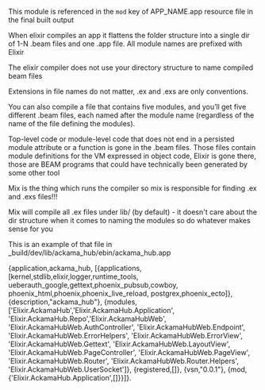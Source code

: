 This module is referenced in the `mod` key of APP_NAME.app resource file in the
final built output

When elixir compiles an app it flattens the folder structure into a single dir
of 1-N .beam files and one .app file. All module names are prefixed with Elixir

The elixir compiler does not use your directory structure to name compiled beam
files

Extensions in file names do not matter, .ex and .exs are only conventions.

You can also compile a file that contains five modules, and you’ll get five
different .beam files, each named after the module name (regardless of the name
of the file defining the modules).

Top-level code or module-level code that does not end in a persisted module
attribute or a function is gone in the .beam files. Those files contain module
definitions for the VM expressed in object code, Elixir is gone there, those are
BEAM programs that could have technically been generated by some other tool

Mix is the thing which runs the compiler so mix is responsible for finding .ex
and .exs files!!!

Mix will compile all .ex files under lib/ (by default) - it doesn't care about
the dir structure when it comes to naming the modules so do whatever makes sense
for you

This is an example of that file in
\_build/dev/lib/ackama_hub/ebin/ackama_hub.app

{application,ackama_hub,
[{applications,[kernel,stdlib,elixir,logger,runtime_tools,
ueberauth_google,gettext,phoenix_pubsub,cowboy,
phoenix_html,phoenix,phoenix_live_reload, postgrex,phoenix_ecto]},
{description,"ackama_hub"},
{modules,['Elixir.AckamaHub','Elixir.AckamaHub.Application',
'Elixir.AckamaHub.Repo','Elixir.AckamaHubWeb',
'Elixir.AckamaHubWeb.AuthController', 'Elixir.AckamaHubWeb.Endpoint',
'Elixir.AckamaHubWeb.ErrorHelpers', 'Elixir.AckamaHubWeb.ErrorView',
'Elixir.AckamaHubWeb.Gettext', 'Elixir.AckamaHubWeb.LayoutView',
'Elixir.AckamaHubWeb.PageController', 'Elixir.AckamaHubWeb.PageView',
'Elixir.AckamaHubWeb.Router', 'Elixir.AckamaHubWeb.Router.Helpers',
'Elixir.AckamaHubWeb.UserSocket']}, {registered,[]}, {vsn,"0.0.1"},
{mod,{'Elixir.AckamaHub.Application',[]}}]}.
